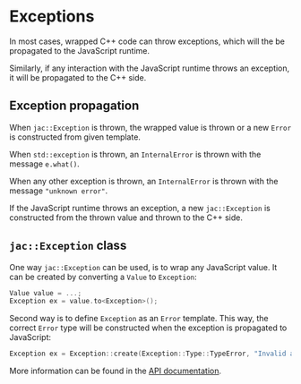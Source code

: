 # Exceptions

In most cases, wrapped C++ code can throw exceptions, which will the be propagated to the JavaScript runtime.

Similarly, if any interaction with the JavaScript runtime throws an exception, it will be propagated to the C++ side.

## Exception propagation
When `jac::Exception` is thrown, the wrapped value is thrown or a new `Error` is constructed from given template.

When `std::exception` is thrown, an `InternalError` is thrown with the message `e.what()`.

When any other exception is thrown, an `InternalError` is thrown with the message `"unknown error"`.

If the JavaScript runtime throws an exception, a new `jac::Exception` is constructed from the thrown value and thrown to the C++ side.


## `jac::Exception` class

One way `jac::Exception` can be used, is to wrap any JavaScript value. It can be created by converting a `Value` to `Exception`:

```cpp
Value value = ...;
Exception ex = value.to<Exception>();
```

Second way is to define `Exception` as an `Error` template. This way, the correct `Error` type will be constructed when
the exception is propagated to JavaScript:

```cpp
Exception ex = Exception::create(Exception::Type::TypeError, "Invalid argument");
```

More information can be found in the [API documentation](/doxygen/classjac_1_1ExceptionWrapper).
